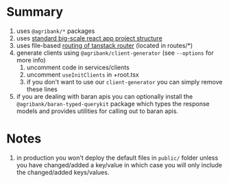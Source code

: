 # Summary

1. uses `@agribank/*` packages
2. uses [standard big-scale react app project structure](https://profy.dev/article/react-folder-structure#exit-group-by-features)
3. uses file-based [routing of tanstack router](https://tanstack.com/router/latest/docs) (located in routes/\*)
4. generate clients using `@agribank/client-generator` (see `--options` for more info)
   1. uncomment code in services/clients
   2. uncomment `useInitClients` in +root.tsx
   3. if you don't want to use our `client-generator` you can simply remove these lines
5. if you are dealing with baran apis you can optionally install the `@agribank/baran-typed-querykit` package which types the response models and provides utilities for calling out to baran apis.

# Notes

1. in production you won't deploy the default files in `public/` folder unless you have changed/added a key/value in which case you will only include the changed/added keys/values.
